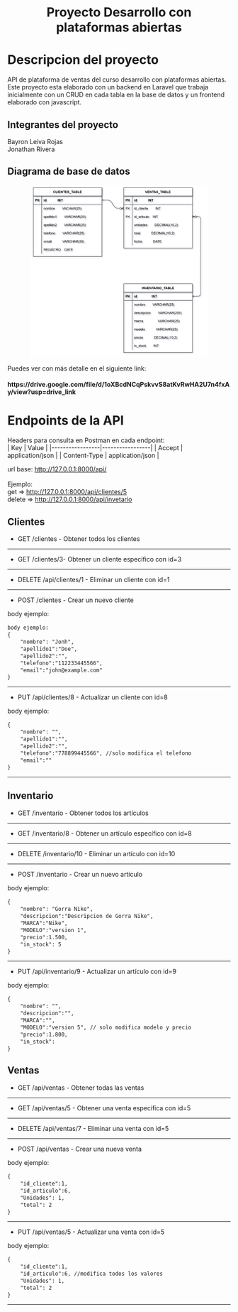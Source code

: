 <center><h1>Proyecto Desarrollo con <br> plataformas abiertas</h1></center>

# Descripcion del proyecto
<p>
    API de plataforma de ventas del curso desarrollo con plataformas abiertas. Este proyecto esta elaborado con un backend en Laravel que trabaja inicialmente con un CRUD en cada tabla en la base de datos y un frontend elaborado con javascript.
</p>

## Integrantes del proyecto
Bayron Leiva Rojas <br>
Jonathan Rivera

<h2>Diagrama de base de datos</h2>
<center><img src="./backend-laravel/img/TiendaDeRopa.jpg" alt="Ejemplo" width="400"/></center>

Puedes ver con más detalle en el siguiente link:
<h4> https://drive.google.com/file/d/1oXBcdNCqPskvvS8atKvRwHA2U7n4fxAy/view?usp=drive_link</h4>


# Endpoints de la API
Headers para consulta en Postman en cada endpoint:<br>
| Key               | Value       |
|-----------------|-----------------|
| Accept | application/json |
| Content-Type | application/json |


url base: http://127.0.0.1:8000/api/ <br> <br>
Ejemplo: <br> 
get => http://127.0.0.1:8000/api/clientes/5 <br>
delete => http://127.0.0.1:8000/api/invetario

## **Clientes**
- GET /clientes - Obtener todos los clientes
---
- GET /clientes/3- Obtener un cliente específico con id=3
---
- DELETE /api/clientes/1 - Eliminar un cliente con id=1
---
- POST /clientes - Crear un nuevo cliente

body ejemplo:

    body ejemplo:
    {
        "nombre": "Jonh", 
        "apellido1":"Doe",
        "apellido2":"",
        "telefono":"112233445566",
        "email":"john@example.com"
    }
---
- PUT /api/clientes/8 - Actualizar un cliente con id=8

body ejemplo:

    {
        "nombre": "", 
        "apellido1":"",
        "apellido2":"",
        "telefono":"778899445566", //solo modifica el telefono
        "email":""
    }
---


## **Inventario**
- GET /inventario - Obtener todos los artículos
---
- GET /inventario/8 - Obtener un artículo específico con id=8
---
- DELETE /inventario/10 - Eliminar un artículo con id=10
---
- POST /inventario - Crear un nuevo artículo

body ejemplo:

    {
        "nombre": "Gorra Nike", 
        "descripcion":"Descripcion de Gorra Nike",
        "MARCA":"Nike",
        "MODELO":"version 1",
        "precio":1.500,
        "in_stock": 5
    }
---
- PUT /api/inventario/9 - Actualizar un artículo con id=9

body ejemplo:

    {
        "nombre": "", 
        "descripcion":"",
        "MARCA":"",
        "MODELO":"version 5", // solo modifica modelo y precio
        "precio":1.800,
        "in_stock": 
    }

## **Ventas**

- GET /api/ventas - Obtener todas las ventas
---
- GET /api/ventas/5 - Obtener una venta específica con id=5
---
- DELETE /api/ventas/7 - Eliminar una venta con id=5
---
- POST /api/ventas - Crear una nueva venta

body ejemplo:

    {
        "id_cliente":1,
        "id_articulo":6,
        "Unidades": 1,
        "total": 2
    }
---
- PUT /api/ventas/5 - Actualizar una venta con id=5

body ejemplo:

    {
        "id_cliente":1,
        "id_articulo":6, //modifica todos los valores
        "Unidades": 1,
        "total": 2
    }
---
